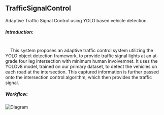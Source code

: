 ## TrafficSignalControl
Adaptive Traffic Signal Control using YOLO based vehicle detection.<br>
<h5>Introduction:</h5><br>
&nbsp;&nbsp;&nbsp;&nbsp;This system proposes an adaptive traffic control system utilizing the YOLO object detection framework, to provide traffic signal lights at an at-grade four leg intersection with minimum human involvemnet. It uses the YOLOv8 model, trained on our primary dataset, to detect the vehicles on each road at the intersection. This captured information is further passed onto the intersection control algorithm, which then provides the traffic signal.
<h5>Workflow:</h5>
<img src = "https://drive.google.com/file/d/1vf_cg3inuVa_uxzrjBp5Va26amOC9-C8/view?usp=sharing" alt="Diagram"></img>
